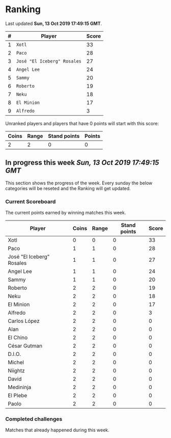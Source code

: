 # Ranking

Last updated **Sun, 13 Oct 2019 17:49:15 GMT**.

|#|Player|Score|
|-|------|-----|
|1|`Xotl`|33|
|2|`Paco`|28|
|3|`José "El Iceberg" Rosales`|27|
|4|`Angel Lee`|24|
|5|`Sammy`|20|
|6|`Roberto`|19|
|7|`Neku`|18|
|8|`El Minion`|17|
|9|`Alfredo`|3|

Unranked players and players that have 0 points will start with this score:

|Coins|Range|Stand points|Points|
|-----|-----|------------|------|
|2|2|0|0|

## In progress this week *Sun, 13 Oct 2019 17:49:15 GMT*
This section shows the progress of the week. Every sunday the below categories will be reseted and the Ranking will get updated.

### Current Scoreboard
The current points earned by winning matches this week.

|Player|Coins|Range|Stand points|Score|
|------|-----|-----|------------|-----|
|Xotl|0|0|0|33|
|Paco|1|1|0|28|
|José "El Iceberg" Rosales|1|1|0|27|
|Angel Lee|1|1|0|24|
|Sammy|1|1|0|20|
|Roberto|2|2|0|19|
|Neku|2|2|0|18|
|El Minion|2|2|0|17|
|Alfredo|2|2|0|3|
|Carlos López|2|2|0|0|
|Alan|2|2|0|0|
|El Chino|2|2|0|0|
|César Gutman|2|2|0|0|
|D.I.O.|2|2|0|0|
|Michel|2|2|0|0|
|Niightz|2|2|0|0|
|David|2|2|0|0|
|Medininja|2|2|0|0|
|El Plebe|2|2|0|0|
|Paolo|2|2|0|0|

### Completed challenges
Matches that already happened during this week.


